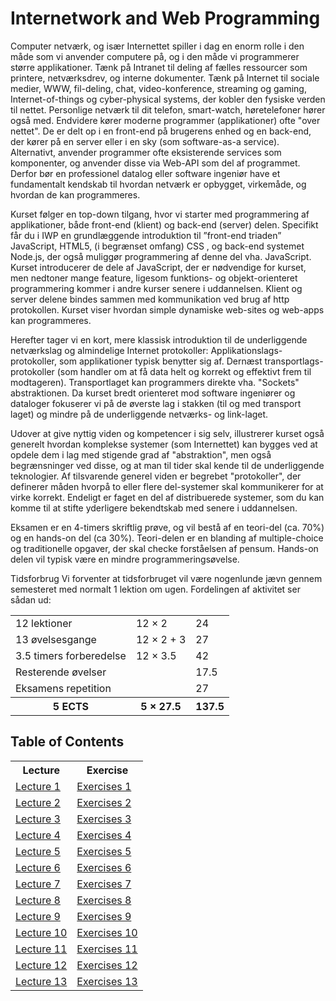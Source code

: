 # Internetwork and Web Programming

Computer netværk, og især Internettet spiller i dag en enorm rolle i den måde som vi anvender computere på, og i den måde vi programmerer større applikationer. Tænk på Intranet til deling af fælles ressourcer som printere, netværksdrev, og interne dokumenter. Tænk på Internet til sociale medier, WWW, fil-deling, chat, video-konference, streaming og gaming, Internet-of-things og cyber-physical systems, der kobler den fysiske verden til nettet. Personlige netværk til dit telefon, smart-watch, høretelefoner hører også med. Endvidere kører moderne programmer (applikationer) ofte "over nettet". De er delt op i en front-end på brugerens enhed og en back-end, der kører på en server eller i en sky (som software-as-a service).  Alternativt, anvender programmer ofte eksisterende services som komponenter, og anvender disse via Web-API som del af programmet.  Derfor bør en professionel datalog eller software ingeniør have et fundamentalt kendskab til hvordan netværk er opbygget, virkemåde, og hvordan de kan programmeres. 

Kurset følger en top-down tilgang, hvor vi starter med programmering af applikationer, både front-end (klient) og back-end (server) delen. Specifikt får du i IWP en grundlæggende introduktion til ”front-end triaden” JavaScript, HTML5, (i begrænset omfang) CSS , og back-end systemet Node.js, der også muliggør programmering af denne del vha. JavaScript. Kurset introducerer de dele af JavaScript, der er nødvendige for kurset, men nedtoner mange feature, ligesom funktions- og objekt-orienteret programmering kommer i andre kurser senere i uddannelsen. Klient og server delene bindes sammen med kommunikation ved brug af http protokollen. Kurset viser hvordan simple dynamiske web-sites og web-apps kan programmeres.  

Herefter tager vi en kort, mere klassisk introduktion til de underliggende netværkslag og almindelige Internet protokoller: Applikationslags-protokoller, som applikationer typisk benytter sig af. Dernæst transportlags-protokoller (som handler om at få data helt og korrekt og effektivt frem til modtageren).  Transportlaget kan programmers direkte vha. "Sockets" abstraktionen.  Da kurset bredt orienteret mod software ingeniører og dataloger fokuserer vi på de øverste lag i stakken (til og med transport laget) og mindre på de underliggende netværks- og link-laget.

Udover at give nyttig viden og kompetencer i sig selv, illustrerer kurset også generelt hvordan komplekse systemer (som Internettet) kan bygges ved at opdele dem i lag med stigende grad af "abstraktion", men også begrænsninger ved disse, og at man til tider skal kende til de underliggende teknologier. Af tilsvarende generel viden er begrebet "protokoller", der definerer måden hvorpå to eller flere del-systemer skal kommunikerer for at virke korrekt.  Endeligt er faget en del af distribuerede systemer, som du kan komme til at stifte yderligere bekendtskab med senere i uddannelsen. 

Eksamen er en 4-timers skriftlig prøve, og vil bestå af en teori-del (ca. 70%) og en hands-on del (ca 30%). Teori-delen er en blanding af multiple-choice og traditionelle opgaver, der skal checke forståelsen af pensum. Hands-on delen vil typisk være en mindre programmeringsøvelse.



Tidsforbrug Vi forventer at tidsforbruget vil være nogenlunde jævn gennem semesteret med normalt 1 lektion om ugen. Fordelingen af aktivitet ser sådan ud:

<table>
<tr><td>12 lektioner</td>           <td>12 × 2</td>    <td>24</td>   </tr>
<tr><td>13 øvelsesgange</td>        <td>12 × 2 + 3</td><td>27</td>   </tr>
<tr><td>3.5 timers forberedelse</td><td>12 × 3.5</td>  <td>42</td>   </tr>
<tr><td>Resterende øvelser</td>     <td></td>          <td>17.5</td> </tr>
<tr><td>Eksamens repetition</td>    <td></td>          <td>27</td>   </tr>
<tr><th>5 ECTS</th>                 <th>5 × 27.5</th>  <th>137.5</th></tr>
</table>

## Table of Contents

<table>
<tr><th>Lecture</th><th>Exercise</th></tr>
<tr><td><a href="./lectures/01/README.md">Lecture 1</a> </td><td><a href="./exercises/01/README.md">Exercises 1</a> </td></tr>
<tr><td><a href="./lectures/02/README.md">Lecture 2</a> </td><td><a href="./exercises/02/README.md">Exercises 2</a> </td></tr>
<tr><td><a href="./lectures/03/README.md">Lecture 3</a> </td><td><a href="./exercises/03/README.md">Exercises 3</a> </td></tr>
<tr><td><a href="./lectures/04/README.md">Lecture 4</a> </td><td><a href="./exercises/04/README.md">Exercises 4</a> </td></tr>
<tr><td><a href="./lectures/05/README.md">Lecture 5</a> </td><td><a href="./exercises/05/README.md">Exercises 5</a> </td></tr>
<tr><td><a href="./lectures/06/README.md">Lecture 6</a> </td><td><a href="./exercises/06/README.md">Exercises 6</a> </td></tr>
<tr><td><a href="./lectures/07/README.md">Lecture 7</a> </td><td><a href="./exercises/07/README.md">Exercises 7</a> </td></tr>
<tr><td><a href="./lectures/08/README.md">Lecture 8</a> </td><td><a href="./exercises/08/README.md">Exercises 8</a> </td></tr>
<tr><td><a href="./lectures/09/README.md">Lecture 9</a> </td><td><a href="./exercises/09/README.md">Exercises 9</a> </td></tr>
<tr><td><a href="./lectures/10/README.md">Lecture 10</a></td><td><a href="./exercises/10/README.md">Exercises 10</a></td></tr>
<tr><td><a href="./lectures/11/README.md">Lecture 11</a></td><td><a href="./exercises/11/README.md">Exercises 11</a></td></tr>
<tr><td><a href="./lectures/12/README.md">Lecture 12</a></td><td><a href="./exercises/12/README.md">Exercises 12</a></td></tr>
<tr><td><a href="./lectures/13/README.md">Lecture 13</a></td><td><a href="./exercises/13/README.md">Exercises 13</a></td></tr>
<table>